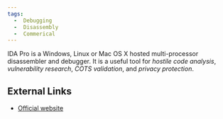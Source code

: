 ```yaml
---
tags:
  -  Debugging
  -  Disassembly
  -  Commerical 
---
```

IDA Pro is a Windows, Linux or Mac OS X hosted multi-processor
disassembler and debugger. It is a useful tool for *hostile code
analysis*, *vulnerability research*, *COTS validation*, and *privacy
protection*.

## External Links

- [Official website](http://www.hex-rays.com/idapro/)